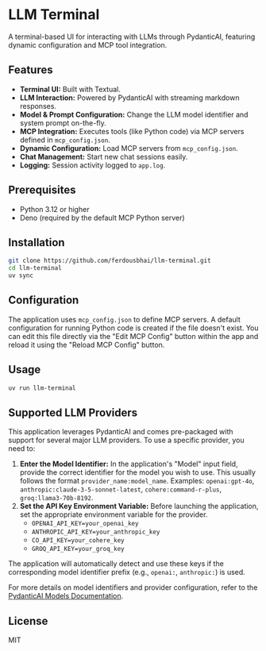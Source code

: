 # LLM Terminal

A terminal-based UI for interacting with LLMs through PydanticAI, featuring dynamic configuration and MCP tool integration.

## Features

- **Terminal UI:** Built with Textual.
- **LLM Interaction:** Powered by PydanticAI with streaming markdown responses.
- **Model & Prompt Configuration:** Change the LLM model identifier and system prompt on-the-fly.
- **MCP Integration:** Executes tools (like Python code) via MCP servers defined in `mcp_config.json`.
- **Dynamic Configuration:** Load MCP servers from `mcp_config.json`.
- **Chat Management:** Start new chat sessions easily.
- **Logging:** Session activity logged to `app.log`.

## Prerequisites

- Python 3.12 or higher
- Deno (required by the default MCP Python server)

## Installation

```bash
git clone https://github.com/ferdousbhai/llm-terminal.git
cd llm-terminal
uv sync
```

## Configuration

The application uses `mcp_config.json` to define MCP servers. A default configuration for running Python code is created if the file doesn't exist. You can edit this file directly via the "Edit MCP Config" button within the app and reload it using the "Reload MCP Config" button.

## Usage

```bash
uv run llm-terminal
```

## Supported LLM Providers

This application leverages PydanticAI and comes pre-packaged with support for several major LLM providers. To use a specific provider, you need to:

1. **Enter the Model Identifier:** In the application's "Model" input field, provide the correct identifier for the model you wish to use. This usually follows the format `provider_name:model_name`. Examples: `openai:gpt-4o`, `anthropic:claude-3-5-sonnet-latest`, `cohere:command-r-plus`, `groq:llama3-70b-8192`.
2. **Set the API Key Environment Variable:** Before launching the application, set the appropriate environment variable for the provider.
    - `OPENAI_API_KEY=your_openai_key`
    - `ANTHROPIC_API_KEY=your_anthropic_key`
    - `CO_API_KEY=your_cohere_key`
    - `GROQ_API_KEY=your_groq_key`

The application will automatically detect and use these keys if the corresponding model identifier prefix (e.g., `openai:`, `anthropic:`) is used.

For more details on model identifiers and provider configuration, refer to the [PydanticAI Models Documentation](https://ai.pydantic.dev/models/).

## License

MIT
